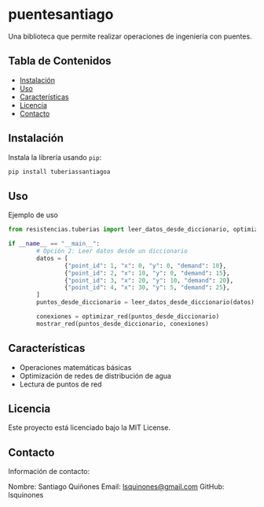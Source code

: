 # puentesantiago

Una biblioteca que permite realizar operaciones de ingeniería con puentes.

## Tabla de Contenidos

- [Instalación](#instalación)
- [Uso](#uso)
- [Características](#características)
- [Licencia](#licencia)
- [Contacto](#contacto)

## Instalación

Instala la librería usando `pip`:

```bash
pip install tuberiassantiagoa
```

## Uso

Ejemplo de uso

```Python
from resistencias.tuberias import leer_datos_desde_diccionario, optimizar_red, mostrar_red

if __name__ == "__main__":
		# Opción 2: Leer datos desde un diccionario
		datos = [
				{"point_id": 1, "x": 0, "y": 0, "demand": 10},
				{"point_id": 2, "x": 10, "y": 0, "demand": 15},
				{"point_id": 3, "x": 20, "y": 10, "demand": 20},
				{"point_id": 4, "x": 30, "y": 5, "demand": 25},
		]
		puntos_desde_diccionario = leer_datos_desde_diccionario(datos)

		conexiones = optimizar_red(puntos_desde_diccionario)
		mostrar_red(puntos_desde_diccionario, conexiones)
```
## Características

- Operaciones matemáticas básicas
- Optimización de redes de distribución de agua
- Lectura de puntos de red

## Licencia
Este proyecto está licenciado bajo la MIT License.

## Contacto
Información de contacto:

Nombre: Santiago Quiñones
Email: lsquinones@gmail.com
GitHub: lsquinones
